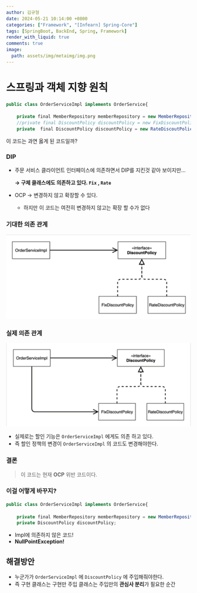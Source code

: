 ```yaml
---
author: 김규형
date: 2024-05-21 10:14:00 +0800
categories: ["Framework", "[Infearn] Spring-Core"]
tags: [SpringBoot, BackEnd, Spring, Framework]
render_with_liquid: true
comments: true
image:
  path: assets/img/metaimg/img.png
---
```


# 스프링과 객체 지향 원칙

```jsx
public class OrderServiceImpl implements OrderService{

    private final MemberRepository memberRepository = new MemberRepositoryImpl();
    //private final DiscountPolicy discountPolicy = new FixDiscountPolicy();
    private  final DiscountPolicy discountPolicy = new RateDiscoutPolicy();
```

이 코드는 과연 옳게 된 코드일까?

### DIP

- 주문 서비스 클라이언트 인터페이스에 의존하면서 DIP를 지킨것 같아 보이지만…
    
    **→ 구체 클래스에도 의존하고 있다. `Fix` , `Rate`**
    
- OCP → 변경하지 않고 확장할 수 있다.
    - 하지만 이 코드는 여전히 변경하지 않고는 확장 할 수가 없다

### 기대한 의존 관계

![Untitled](img/springimg3/Untitled.png)

### 실제 의존 관계

![Untitled](img/springimg3/Untitled%201.png)

- 실제로는 할인 기능은 `OrderServiceImpl` 에게도 의존 하고 있다.
- 즉 할인 정책의 변경이 `OrderServiceImpl` 의 코드도 변경해야한다.

### 결론

> 이 코드는 현재 **OCP** 위반 코드이다.
> 

### 이걸 어떻게 바꾸지?

```jsx
public class OrderServiceImpl implements OrderService{

    private final MemberRepository memberRepository = new MemberRepositoryImpl();
    private DiscountPolicy discountPolicy;
```

- Impl에 의존하지 않은 코드!
- **NullPointException!**

## 해결방안

- 누군가가 `OrderServiceImpl` 에 `DiscountPolicy` 에 주입해줘야한다.
- 즉 구현 클래스는 구현만 주입 클래스는 주입만의 **관심사 분리**가 필요한 순간